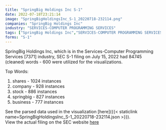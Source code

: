 ```yaml
---
title: "SpringBig Holdings Inc S-1"
date: 2022-07-18T23:21:14
image: "SpringBigHoldingsInc_S-1_20220718-232114.png"
companies: "SpringBig Holdings Inc"
industry: "SERVICES-COMPUTER PROGRAMMING SERVICES"
tags: ["SpringBig Holdings Inc","SERVICES-COMPUTER PROGRAMMING SERVICES","07-15-2022","S-1"]
forms: "S-1"
---
```

SpringBig Holdings Inc, which is in the Services-Computer Programming Services [7371] industry, SEC S-1 filing on July 15, 2022 had 84745 (cleaned) words - 600 were utilized for the visualizations.

Top Words:
1. shares - 1024 instances
2. company - 928 instances
3. stock - 886 instances
4. springbig - 827 instances
5. business - 777 instances


See the parsed data used in the visualization [here]({{< staticlink name=SpringBigHoldingsInc_S-1_20220718-232114.json >}}).  
View the actual filing on the SEC website [here](https://www.sec.gov/Archives/edgar/data/1801602/0001140361-22-026044.txt)